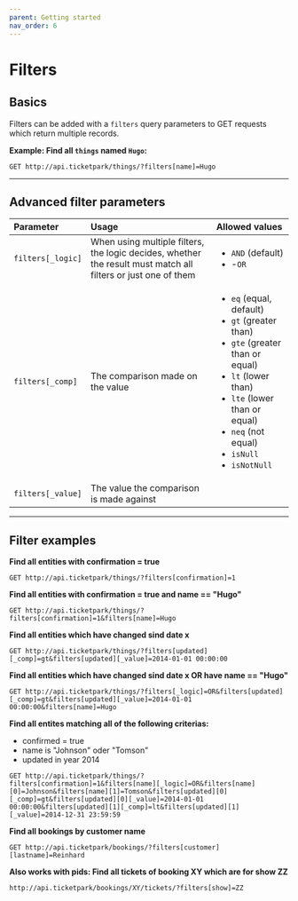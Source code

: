 ```yaml
---
parent: Getting started
nav_order: 6
---
```

# Filters

## Basics

Filters can be added with a `filters` query parameters to GET requests which return multiple records.

**Example: Find all `things` named `Hugo`:**

```
GET http://api.ticketpark/things/?filters[name]=Hugo
```

---

## Advanced filter parameters

|Parameter|Usage|Allowed values|
|:-----|:------|:------|
|`filters[_logic]`|When using multiple filters, the logic decides, whether the result must match all filters or just one of them|<ul><li>`AND` (default)</li><li>-`OR`</li></ul>
|`filters[_comp]`|The comparison made on the value|<ul><li>`eq` (equal, default)</li><li>`gt` (greater than)</li><li>`gte` (greater than or equal)</li><li>`lt` (lower than)</li><li>`lte` (lower than or equal)</li><li>`neq` (not equal)</li><li>`isNull`</li><li>`isNotNull`</li></ul>
|`filters[_value]`|The value the comparison is made against|

---

## Filter examples

**Find all entities with confirmation = true**
```
GET http://api.ticketpark/things/?filters[confirmation]=1
```

**Find all entities with confirmation = true and name == "Hugo"**
```
GET http://api.ticketpark/things/?filters[confirmation]=1&filters[name]=Hugo
```

**Find all entities which have changed sind date x**
```
GET http://api.ticketpark/things/?filters[updated][_comp]=gt&filters[updated][_value]=2014-01-01 00:00:00
```

**Find all entities which have changed sind date x OR have name == "Hugo"**
```
GET http://api.ticketpark/things/?filters[_logic]=OR&filters[updated][_comp]=gt&filters[updated][_value]=2014-01-01 00:00:00&filters[name]=Hugo
```

**Find all entites matching all of the following criterias:**
- confirmed = true
- name is "Johnson" oder "Tomson"
- updated in year 2014

```
GET http://api.ticketpark/things/?filters[confirmation]=1&filters[name][_logic]=OR&filters[name][0]=Johnson&filters[name][1]=Tomson&filters[updated][0][_comp]=gt&filters[updated][0][_value]=2014-01-01 00:00:00&filters[updated][1][_comp]=lt&filters[updated][1][_value]=2014-12-31 23:59:59
```

**Find all bookings by customer name**
```
GET http://api.ticketpark/bookings/?filters[customer][lastname]=Reinhard
```

**Also works with pids: Find all tickets of booking XY which are for show ZZ**
```
http://api.ticketpark/bookings/XY/tickets/?filters[show]=ZZ
```